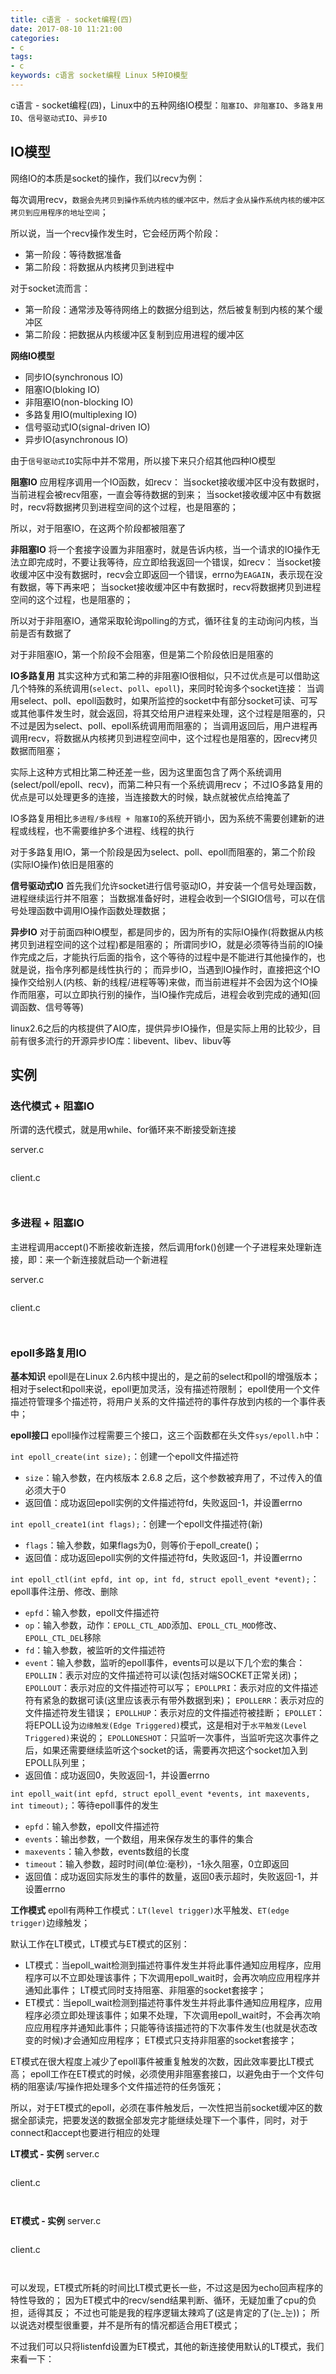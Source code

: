 ```yaml
---
title: c语言 - socket编程(四)
date: 2017-08-10 11:21:00
categories:
- c
tags:
- c
keywords: c语言 socket编程 Linux 5种IO模型
---
```


> 
c语言 - socket编程(四)，Linux中的五种网络IO模型：`阻塞IO`、`非阻塞IO`、`多路复用IO`、`信号驱动式IO`、`异步IO`

<!-- more -->

## IO模型
网络IO的本质是socket的操作，我们以recv为例：

每次调用recv，`数据会先拷贝到操作系统内核的缓冲区中，然后才会从操作系统内核的缓冲区拷贝到应用程序的地址空间`；

所以说，当一个recv操作发生时，它会经历两个阶段：
- 第一阶段：等待数据准备
- 第二阶段：将数据从内核拷贝到进程中

对于socket流而言：
- 第一阶段：通常涉及等待网络上的数据分组到达，然后被复制到内核的某个缓冲区
- 第二阶段：把数据从内核缓冲区复制到应用进程的缓冲区

**网络IO模型**
- 同步IO(synchronous IO)
 - 阻塞IO(bloking IO)
 - 非阻塞IO(non-blocking IO)
 - 多路复用IO(multiplexing IO)
 - 信号驱动式IO(signal-driven IO)
- 异步IO(asynchronous IO)

> 
由于`信号驱动式IO`实际中并不常用，所以接下来只介绍其他四种IO模型

**阻塞IO**
应用程序调用一个IO函数，如recv：
当socket接收缓冲区中没有数据时，当前进程会被recv阻塞，一直会等待数据的到来；
当socket接收缓冲区中有数据时，recv将数据拷贝到进程空间的这个过程，也是阻塞的；

> 
所以，对于阻塞IO，在这两个阶段都被阻塞了

**非阻塞IO**
将一个套接字设置为非阻塞时，就是告诉内核，当一个请求的IO操作无法立即完成时，不要让我等待，应立即给我返回一个错误，如recv：
当socket接收缓冲区中没有数据时，recv会立即返回一个错误，errno为`EAGAIN`，表示现在没有数据，等下再来吧；
当socket接收缓冲区中有数据时，recv将数据拷贝到进程空间的这个过程，也是阻塞的；

所以对于非阻塞IO，通常采取轮询polling的方式，循环往复的主动询问内核，当前是否有数据了

> 
对于非阻塞IO，第一个阶段不会阻塞，但是第二个阶段依旧是阻塞的

**IO多路复用**
其实这种方式和第二种的非阻塞IO很相似，只不过优点是可以借助这几个特殊的系统调用(`select`、`poll`、`epoll`)，来同时轮询多个socket连接：
当调用select、poll、epoll函数时，如果所监控的socket中有部分socket可读、可写或其他事件发生时，就会返回，将其交给用户进程来处理，这个过程是阻塞的，只不过是因为select、poll、epoll系统调用而阻塞的；
当调用返回后，用户进程再调用recv，将数据从内核拷贝到进程空间中，这个过程也是阻塞的，因recv拷贝数据而阻塞；

实际上这种方式相比第二种还差一些，因为这里面包含了两个系统调用(select/poll/epoll、recv)，而第二种只有一个系统调用recv；
不过IO多路复用的优点是可以处理更多的连接，当连接数大的时候，缺点就被优点给掩盖了

IO多路复用相比`多进程/多线程 + 阻塞IO`的系统开销小，因为系统不需要创建新的进程或线程，也不需要维护多个进程、线程的执行

> 
对于多路复用IO，第一个阶段是因为select、poll、epoll而阻塞的，第二个阶段(实际IO操作)依旧是阻塞的

**信号驱动式IO**
首先我们允许socket进行信号驱动IO，并安装一个信号处理函数，进程继续运行并不阻塞；
当数据准备好时，进程会收到一个SIGIO信号，可以在信号处理函数中调用IO操作函数处理数据；

**异步IO**
对于前面四种IO模型，都是同步的，因为所有的实际IO操作(将数据从内核拷贝到进程空间的这个过程)都是阻塞的；
所谓同步IO，就是必须等待当前的IO操作完成之后，才能执行后面的指令，这个等待的过程中是不能进行其他操作的，也就是说，指令序列都是线性执行的；
而异步IO，当遇到IO操作时，直接把这个IO操作交给别人(内核、新的线程/进程等等)来做，而当前进程并不会因为这个IO操作而阻塞，可以立即执行别的操作，当IO操作完成后，进程会收到完成的通知(回调函数、信号等等)

linux2.6之后的内核提供了AIO库，提供异步IO操作，但是实际上用的比较少，目前有很多流行的开源异步IO库：libevent、libev、libuv等

## 实例
### 迭代模式 + 阻塞IO
所谓的迭代模式，就是用while、for循环来不断接受新连接

server.c
<pre><code class="language-c line-numbers"><script type="text/plain">#include <stdio.h>
#include <stdlib.h>
#include <stdbool.h>
#include <stdarg.h>
#include <string.h>
#include <unistd.h>
#include <ctype.h>
#include <errno.h>
#include <signal.h>
#include <sys/types.h>
#include <sys/socket.h>
#include <sys/epoll.h>
#include <sys/ioctl.h>
#include <netinet/in.h>
#include <netinet/tcp.h>
#include <arpa/inet.h>
#include <netdb.h>
#include <fcntl.h>

#define LISTEN_PORT 8080
#define MAX_CONN 1024
#define BUF_SIZE 512

static int listenfd;

void handle_signal(int sig);
void do_service(int connfd);

int main(void){
    signal(SIGHUP, handle_signal);
    signal(SIGINT, handle_signal);
    signal(SIGTERM, handle_signal);

    if((listenfd = socket(AF_INET, SOCK_STREAM, 0)) < 0){
        perror("create_listenfd error");
        exit(EXIT_FAILURE);
    }

    int reuseaddr = 1;
    if(setsockopt(listenfd, SOL_SOCKET, SO_REUSEADDR, &reuseaddr, sizeof(reuseaddr)) < 0){
        perror("setsockopt_listenfd error");
        exit(EXIT_FAILURE);
    }

    struct sockaddr_in servaddr;
    memset(&servaddr, 0, sizeof(servaddr));
    servaddr.sin_family = AF_INET;
    servaddr.sin_addr.s_addr = htonl(INADDR_ANY);
    servaddr.sin_port = htons(LISTEN_PORT);

    if(bind(listenfd, (struct sockaddr *)&servaddr, sizeof(servaddr)) < 0){
        perror("bind_listenfd error");
        exit(EXIT_FAILURE);
    }

    if(listen(listenfd, MAX_CONN) < 0){
        perror("listen_listenfd error");
        exit(EXIT_FAILURE);
    }

    struct sockaddr_in peeraddr;
    socklen_t peerlen = sizeof(peeraddr);
    int connfd;

    for(;;){
        if((connfd = accept(listenfd, (struct sockaddr *)&peeraddr, &peerlen)) < 0){
            perror("accept_listenfd error");
            continue;
        }

        printf("new conn(%s:%d)\n", inet_ntoa(peeraddr.sin_addr), ntohs(peeraddr.sin_port));

        do_service(connfd);
    }

    return 0;
}

void handle_signal(int sig){
    if(sig == SIGHUP){
        fprintf(stderr, "signal: SIGHUP(%d)", sig);
    }else if(sig == SIGINT){
        fprintf(stderr, "signal: SIGINT(%d)", sig);
    }else if(sig == SIGTERM){
        fprintf(stderr, "signal: SIGTERM(%d)", sig);
    }

    fprintf(stderr, "   close server ... ");
    close(listenfd);
    fprintf(stderr, "done\n");

    exit(EXIT_SUCCESS);
}

void do_service(int connfd){
    char buf[BUF_SIZE];
    int nbuf;

    nbuf = recv(connfd, buf, BUF_SIZE, 0);
    buf[nbuf] = 0;

    printf("recv_msg: %s\n", buf);

    send(connfd, buf, nbuf, 0);

    shutdown(connfd, SHUT_WR);
    close(connfd);
}
</script></code></pre>

client.c
<pre><code class="language-c line-numbers"><script type="text/plain">#include <stdio.h>
#include <stdlib.h>
#include <stdbool.h>
#include <stdarg.h>
#include <string.h>
#include <unistd.h>
#include <ctype.h>
#include <errno.h>
#include <signal.h>
#include <sys/types.h>
#include <sys/socket.h>
#include <sys/epoll.h>
#include <sys/ioctl.h>
#include <netinet/in.h>
#include <netinet/tcp.h>
#include <arpa/inet.h>
#include <netdb.h>
#include <fcntl.h>

#define BUF_SIZE 512
#define SERV_ADDR "127.0.0.1"
#define SERV_PORT 8080

int main(int argc, char *argv[]){
    if(argc < 2){
        fprintf(stderr, "usage: %s <MSG>\n", argv[0]);
        exit(EXIT_FAILURE);
    }

    int sockfd;
    if((sockfd = socket(AF_INET, SOCK_STREAM, 0)) < 0){
        perror("create_sockfd error");
        exit(EXIT_FAILURE);
    }

    struct sockaddr_in servaddr;
    memset(&servaddr, 0, sizeof(servaddr));
    servaddr.sin_family = AF_INET;
    int ret = inet_pton(AF_INET, SERV_ADDR, &servaddr.sin_addr);
    if(ret < 0){
        perror("inet_pton_servaddr error");
        exit(EXIT_FAILURE);
    }else if(ret == 0){
        fprintf(stderr, "inet_pton_servaddr error: The address format is wrong\n");
        exit(EXIT_FAILURE);
    }
    servaddr.sin_port = htons(SERV_PORT);

    if(connect(sockfd, (struct sockaddr *)&servaddr, sizeof(servaddr)) < 0){
        perror("connect_sockfd error");
        exit(EXIT_FAILURE);
    }

    char buf[BUF_SIZE];
    int nbuf = strlen(argv[1]);

    send(sockfd, argv[1], nbuf, 0);

    nbuf = recv(sockfd, buf, BUF_SIZE, 0);
    buf[nbuf] = 0;

    printf("echo_msg: %s\n", buf);

    close(sockfd);
    return 0;
}
</script></code></pre>

<pre><code class="language-c line-numbers"><script type="text/plain"># root @ localhost in ~/tmp [14:24:56]
$ gcc -o server server.c

# root @ localhost in ~/tmp [14:25:00]
$ gcc -o client client.c

# root @ localhost in ~/tmp [14:25:01]
$ ./server

# root @ localhost in ~/tmp [14:22:58]
$ for ((i=0; i<10; i++)); do ./client 'www.zfl9.com'; done
echo_msg: www.zfl9.com
echo_msg: www.zfl9.com
echo_msg: www.zfl9.com
echo_msg: www.zfl9.com
echo_msg: www.zfl9.com
echo_msg: www.zfl9.com
echo_msg: www.zfl9.com
echo_msg: www.zfl9.com
echo_msg: www.zfl9.com
echo_msg: www.zfl9.com

# root @ localhost in ~/tmp [14:25:01]
$ ./server
new conn(127.0.0.1:58278)
recv_msg: www.zfl9.com
new conn(127.0.0.1:58280)
recv_msg: www.zfl9.com
new conn(127.0.0.1:58282)
recv_msg: www.zfl9.com
new conn(127.0.0.1:58284)
recv_msg: www.zfl9.com
new conn(127.0.0.1:58286)
recv_msg: www.zfl9.com
new conn(127.0.0.1:58288)
recv_msg: www.zfl9.com
new conn(127.0.0.1:58290)
recv_msg: www.zfl9.com
new conn(127.0.0.1:58292)
recv_msg: www.zfl9.com
new conn(127.0.0.1:58294)
recv_msg: www.zfl9.com
new conn(127.0.0.1:58296)
recv_msg: www.zfl9.com
^Csignal: SIGINT(2)   close server ... done
</script></code></pre>

### 多进程 + 阻塞IO
主进程调用accept()不断接收新连接，然后调用fork()创建一个子进程来处理新连接，即：来一个新连接就启动一个新进程

server.c
<pre><code class="language-c line-numbers"><script type="text/plain">#include <stdio.h>
#include <stdlib.h>
#include <stdbool.h>
#include <stdarg.h>
#include <string.h>
#include <unistd.h>
#include <ctype.h>
#include <errno.h>
#include <signal.h>
#include <sys/types.h>
#include <sys/socket.h>
#include <sys/epoll.h>
#include <sys/ioctl.h>
#include <netinet/in.h>
#include <netinet/tcp.h>
#include <arpa/inet.h>
#include <netdb.h>
#include <fcntl.h>

#define LISTEN_PORT 8080
#define MAX_CONN 1024
#define BUF_SIZE 512

static int listenfd;

void handle_signal(int sig);
void do_service(int connfd);

int main(void){
    signal(SIGHUP, handle_signal);
    signal(SIGINT, handle_signal);
    signal(SIGTERM, handle_signal);
    signal(SIGCHLD, SIG_IGN);

    if((listenfd = socket(AF_INET, SOCK_STREAM, 0)) < 0){
        perror("create_listenfd error");
        exit(EXIT_FAILURE);
    }

    int reuseaddr = 1;
    if(setsockopt(listenfd, SOL_SOCKET, SO_REUSEADDR, &reuseaddr, sizeof(reuseaddr)) < 0){
        perror("setsockopt_listenfd error");
        exit(EXIT_FAILURE);
    }

    struct sockaddr_in servaddr;
    memset(&servaddr, 0, sizeof(servaddr));
    servaddr.sin_family = AF_INET;
    servaddr.sin_addr.s_addr = htonl(INADDR_ANY);
    servaddr.sin_port = htons(LISTEN_PORT);

    if(bind(listenfd, (struct sockaddr *)&servaddr, sizeof(servaddr)) < 0){
        perror("bind_listenfd error");
        exit(EXIT_FAILURE);
    }

    if(listen(listenfd, MAX_CONN) < 0){
        perror("listen_listenfd error");
        exit(EXIT_FAILURE);
    }

    struct sockaddr_in peeraddr;
    socklen_t peerlen = sizeof(peeraddr);
    int connfd;
    pid_t pid;

    for(;;){
        if((connfd = accept(listenfd, (struct sockaddr *)&peeraddr, &peerlen)) < 0){
            perror("accept_listenfd error");
            continue;
        }

        printf("new conn(%s:%d)\n", inet_ntoa(peeraddr.sin_addr), ntohs(peeraddr.sin_port));

        pid = fork();
        if(pid < 0){
            perror("fork error");
            close(connfd);
            continue;
        }else if(pid == 0){
            close(listenfd);
            do_service(connfd);
            exit(EXIT_SUCCESS);
        }else{
            close(connfd);
        }
    }

    return 0;
}

void handle_signal(int sig){
    if(sig == SIGHUP){
        fprintf(stderr, "signal: SIGHUP(%d)", sig);
    }else if(sig == SIGINT){
        fprintf(stderr, "signal: SIGINT(%d)", sig);
    }else if(sig == SIGTERM){
        fprintf(stderr, "signal: SIGTERM(%d)", sig);
    }

    fprintf(stderr, "   close server ... ");
    close(listenfd);
    fprintf(stderr, "done\n");

    exit(EXIT_SUCCESS);
}

void do_service(int connfd){
    char buf[BUF_SIZE];
    int nbuf;

    nbuf = recv(connfd, buf, BUF_SIZE, 0);
    buf[nbuf] = 0;

    printf("recv_msg: %s\n", buf);

    send(connfd, buf, nbuf, 0);

    shutdown(connfd, SHUT_WR);
    close(connfd);
}
</script></code></pre>

client.c
<pre><code class="language-c line-numbers"><script type="text/plain">#include <stdio.h>
#include <stdlib.h>
#include <stdbool.h>
#include <stdarg.h>
#include <string.h>
#include <unistd.h>
#include <ctype.h>
#include <errno.h>
#include <signal.h>
#include <sys/types.h>
#include <sys/socket.h>
#include <sys/epoll.h>
#include <sys/ioctl.h>
#include <netinet/in.h>
#include <netinet/tcp.h>
#include <arpa/inet.h>
#include <netdb.h>
#include <fcntl.h>

#define BUF_SIZE 512
#define SERV_ADDR "127.0.0.1"
#define SERV_PORT 8080

int main(int argc, char *argv[]){
    if(argc < 2){
        fprintf(stderr, "usage: %s <MSG>\n", argv[0]);
        exit(EXIT_FAILURE);
    }

    int sockfd;
    if((sockfd = socket(AF_INET, SOCK_STREAM, 0)) < 0){
        perror("create_sockfd error");
        exit(EXIT_FAILURE);
    }

    struct sockaddr_in servaddr;
    memset(&servaddr, 0, sizeof(servaddr));
    servaddr.sin_family = AF_INET;
    int ret = inet_pton(AF_INET, SERV_ADDR, &servaddr.sin_addr);
    if(ret < 0){
        perror("inet_pton_servaddr error");
        exit(EXIT_FAILURE);
    }else if(ret == 0){
        fprintf(stderr, "inet_pton_servaddr error: The address format is wrong\n");
        exit(EXIT_FAILURE);
    }
    servaddr.sin_port = htons(SERV_PORT);

    if(connect(sockfd, (struct sockaddr *)&servaddr, sizeof(servaddr)) < 0){
        perror("connect_sockfd error");
        exit(EXIT_FAILURE);
    }

    char buf[BUF_SIZE];
    int nbuf = strlen(argv[1]);

    send(sockfd, argv[1], nbuf, 0);

    nbuf = recv(sockfd, buf, BUF_SIZE, 0);
    buf[nbuf] = 0;

    printf("echo_msg: %s\n", buf);

    close(sockfd);
    return 0;
}
</script></code></pre>

<pre><code class="language-c line-numbers"><script type="text/plain"># root @ localhost in ~/tmp [14:46:20]
$ gcc -o server server.c

# root @ localhost in ~/tmp [14:46:41]
$ gcc -o client client.c

# root @ localhost in ~/tmp [14:46:45]
$ ./server

# root @ localhost in ~/tmp [14:44:22]
$ for ((i=0; i<10; i++)); do ./client 'www.zfl9.com'; done
echo_msg: www.zfl9.com
echo_msg: www.zfl9.com
echo_msg: www.zfl9.com
echo_msg: www.zfl9.com
echo_msg: www.zfl9.com
echo_msg: www.zfl9.com
echo_msg: www.zfl9.com
echo_msg: www.zfl9.com
echo_msg: www.zfl9.com
echo_msg: www.zfl9.com

# root @ localhost in ~/tmp [14:46:45]
$ ./server
new conn(127.0.0.1:50474)
recv_msg: www.zfl9.com
new conn(127.0.0.1:50476)
recv_msg: www.zfl9.com
new conn(127.0.0.1:50478)
recv_msg: www.zfl9.com
new conn(127.0.0.1:50480)
recv_msg: www.zfl9.com
new conn(127.0.0.1:50482)
recv_msg: www.zfl9.com
new conn(127.0.0.1:50484)
recv_msg: www.zfl9.com
new conn(127.0.0.1:50486)
recv_msg: www.zfl9.com
new conn(127.0.0.1:50488)
recv_msg: www.zfl9.com
new conn(127.0.0.1:50490)
recv_msg: www.zfl9.com
new conn(127.0.0.1:50492)
recv_msg: www.zfl9.com
^Csignal: SIGINT(2)   close server ... done
</script></code></pre>

### epoll多路复用IO
**基本知识**
epoll是在Linux 2.6内核中提出的，是之前的select和poll的增强版本；
相对于select和poll来说，epoll更加灵活，没有描述符限制；
epoll使用一个文件描述符管理多个描述符，将用户关系的文件描述符的事件存放到内核的一个事件表中；

**epoll接口**
epoll操作过程需要三个接口，这三个函数都在头文件`sys/epoll.h`中：

`int epoll_create(int size);`：创建一个epoll文件描述符
- `size`：输入参数，在内核版本 2.6.8 之后，这个参数被弃用了，不过传入的值必须大于0
- 返回值：成功返回epoll实例的文件描述符fd，失败返回-1，并设置errno

`int epoll_create1(int flags);`：创建一个epoll文件描述符(新)
- `flags`：输入参数，如果flags为0，则等价于epoll_create()；
- 返回值：成功返回epoll实例的文件描述符fd，失败返回-1，并设置errno

`int epoll_ctl(int epfd, int op, int fd, struct epoll_event *event);`：epoll事件注册、修改、删除
- `epfd`：输入参数，epoll文件描述符
- `op`：输入参数，动作：`EPOLL_CTL_ADD`添加、`EPOLL_CTL_MOD`修改、`EPOLL_CTL_DEL`移除
- `fd`：输入参数，被监听的文件描述符
- `event`：输入参数，监听的epoll事件，events可以是以下几个宏的集合：
`EPOLLIN`：表示对应的文件描述符可以读(包括对端SOCKET正常关闭)；
`EPOLLOUT`：表示对应的文件描述符可以写；
`EPOLLPRI`：表示对应的文件描述符有紧急的数据可读(这里应该表示有带外数据到来)；
`EPOLLERR`：表示对应的文件描述符发生错误；
`EPOLLHUP`：表示对应的文件描述符被挂断；
`EPOLLET`：将EPOLL设为`边缘触发(Edge Triggered)`模式，这是相对于`水平触发(Level Triggered)`来说的；
`EPOLLONESHOT`：只监听一次事件，当监听完这次事件之后，如果还需要继续监听这个socket的话，需要再次把这个socket加入到EPOLL队列里；
- 返回值：成功返回0，失败返回-1，并设置errno

`int epoll_wait(int epfd, struct epoll_event *events, int maxevents, int timeout);`：等待epoll事件的发生
- `epfd`：输入参数，epoll文件描述符
- `events`：输出参数，一个数组，用来保存发生的事件的集合
- `maxevents`：输入参数，events数组的长度
- `timeout`：输入参数，超时时间(单位:毫秒)，-1永久阻塞，0立即返回
- 返回值：成功返回实际发生的事件的数量，返回0表示超时，失败返回-1，并设置errno

**工作模式**
epoll有两种工作模式：`LT(level trigger)`水平触发、`ET(edge trigger)`边缘触发；

默认工作在LT模式，LT模式与ET模式的区别：
- LT模式：当epoll_wait检测到描述符事件发生并将此事件通知应用程序，应用程序可以不立即处理该事件；下次调用epoll_wait时，会再次响应应用程序并通知此事件；
LT模式同时支持阻塞、非阻塞的socket套接字；
- ET模式：当epoll_wait检测到描述符事件发生并将此事件通知应用程序，应用程序必须立即处理该事件；如果不处理，下次调用epoll_wait时，不会再次响应应用程序并通知此事件；只能等待该描述符的下次事件发生(也就是状态改变的时候)才会通知应用程序；
ET模式只支持非阻塞的socket套接字；

ET模式在很大程度上减少了epoll事件被重复触发的次数，因此效率要比LT模式高；
epoll工作在ET模式的时候，必须使用非阻塞套接口，以避免由于一个文件句柄的阻塞读/写操作把处理多个文件描述符的任务饿死；

所以，对于ET模式的epoll，必须在事件触发后，一次性把当前socket缓冲区的数据全部读完，把要发送的数据全部发完才能继续处理下一个事件，同时，对于connect和accept也要进行相应的处理

**LT模式 - 实例**
server.c
<pre><code class="language-c line-numbers"><script type="text/plain">#include <stdio.h>
#include <stdlib.h>
#include <stdbool.h>
#include <stdarg.h>
#include <string.h>
#include <unistd.h>
#include <ctype.h>
#include <errno.h>
#include <signal.h>
#include <sys/types.h>
#include <sys/socket.h>
#include <sys/epoll.h>
#include <sys/ioctl.h>
#include <netinet/in.h>
#include <netinet/tcp.h>
#include <arpa/inet.h>
#include <netdb.h>
#include <fcntl.h>

#define LISTEN_PORT 8080
#define MAX_CONN 1024
#define MAX_EVENT 1024
#define BUF_SIZE 512

static int listenfd;
static int epollfd;

void handle_signal(int sig);

int main(void){
    signal(SIGHUP, handle_signal);
    signal(SIGINT, handle_signal);
    signal(SIGTERM, handle_signal);

    if((listenfd = socket(AF_INET, SOCK_STREAM, 0)) < 0){
        perror("create_listenfd error");
        exit(EXIT_FAILURE);
    }

    int reuseaddr = 1;
    if(setsockopt(listenfd, SOL_SOCKET, SO_REUSEADDR, &reuseaddr, sizeof(reuseaddr)) < 0){
        perror("setsockopt_listenfd error");
        exit(EXIT_FAILURE);
    }

    struct sockaddr_in servaddr;
    memset(&servaddr, 0, sizeof(servaddr));
    servaddr.sin_family = AF_INET;
    servaddr.sin_addr.s_addr = htonl(INADDR_ANY);
    servaddr.sin_port = htons(LISTEN_PORT);

    if(bind(listenfd, (struct sockaddr *)&servaddr, sizeof(servaddr)) < 0){
        perror("bind_listenfd error");
        exit(EXIT_FAILURE);
    }

    if((epollfd = epoll_create1(0)) < 0){
        perror("create_epollfd error");
        exit(EXIT_FAILURE);
    }

    struct epoll_event event, events[MAX_EVENT];
    event.data.fd = listenfd;
    event.events = EPOLLIN;
    if(epoll_ctl(epollfd, EPOLL_CTL_ADD, listenfd, &event) < 0){
        perror("addevent_epollfd error");
        exit(EXIT_FAILURE);
    }

    if(listen(listenfd, MAX_CONN) < 0){
        perror("listen_listenfd error");
        exit(EXIT_FAILURE);
    }

    struct sockaddr_in peeraddr;
    socklen_t peerlen = sizeof(peeraddr);
    char buf[BUF_SIZE];
    int nfds, fd, connfd, nbuf;
    uint32_t ev;

    for(;;){
        nfds = epoll_wait(epollfd, events, MAX_EVENT, -1);
        if(nfds < 0){
            perror("wait_epollfd error");
            continue;
        }

        for(int i=0; i<nfds; i++){
            fd = events[i].data.fd;
            ev = events[i].events;

            if(ev & EPOLLERR || ev & EPOLLHUP || !(ev & EPOLLIN)){
                continue;
            }else if(fd == listenfd && (ev & EPOLLIN)){
                connfd = accept(fd, (struct sockaddr *)&peeraddr, &peerlen);
                if(connfd < 0){
                    perror("accept_listenfd error");
                    continue;
                }

                printf("new conn %s:%d\n", inet_ntoa(peeraddr.sin_addr), ntohs(peeraddr.sin_port));

                struct epoll_event ev;
                ev.data.fd = connfd;
                ev.events = EPOLLIN;
                if(epoll_ctl(epollfd, EPOLL_CTL_ADD, connfd, &ev) < 0){
                    perror("addevent_epollfd error");
                    close(connfd);
                    continue;
                }
            }else if(ev & EPOLLIN){
                nbuf = recv(fd, buf, BUF_SIZE, 0);
                buf[nbuf] = 0;
                printf("recv_msg: %s\n", buf);
                send(fd, buf, nbuf, 0);
                shutdown(fd, SHUT_WR);
                close(fd);
            }
        }
    }

    return 0;
}

void handle_signal(int sig){
    if(sig == SIGHUP){
        fprintf(stderr, "signal: SIGHUP(%d)", sig);
    }else if(sig == SIGINT){
        fprintf(stderr, "signal: SIGINT(%d)", sig);
    }else if(sig == SIGTERM){
        fprintf(stderr, "signal: SIGTERM(%d)", sig);
    }

    fprintf(stderr, "   close server ... ");
    close(listenfd);
    close(epollfd);
    fprintf(stderr, "done\n");

    exit(EXIT_SUCCESS);
}
</script></code></pre>

client.c
<pre><code class="language-c line-numbers"><script type="text/plain">#include <stdio.h>
#include <stdlib.h>
#include <stdbool.h>
#include <stdarg.h>
#include <string.h>
#include <unistd.h>
#include <ctype.h>
#include <errno.h>
#include <signal.h>
#include <sys/types.h>
#include <sys/socket.h>
#include <sys/epoll.h>
#include <sys/ioctl.h>
#include <netinet/in.h>
#include <netinet/tcp.h>
#include <arpa/inet.h>
#include <netdb.h>
#include <fcntl.h>

#define BUF_SIZE 512
#define SERV_ADDR "127.0.0.1"
#define SERV_PORT 8080

int main(int argc, char *argv[]){
    if(argc < 2){
        fprintf(stderr, "usage: %s <MSG>\n", argv[0]);
        exit(EXIT_FAILURE);
    }

    int sockfd;
    if((sockfd = socket(AF_INET, SOCK_STREAM, 0)) < 0){
        perror("create_sockfd error");
        exit(EXIT_FAILURE);
    }

    struct sockaddr_in servaddr;
    memset(&servaddr, 0, sizeof(servaddr));
    servaddr.sin_family = AF_INET;
    int ret = inet_pton(AF_INET, SERV_ADDR, &servaddr.sin_addr);
    if(ret < 0){
        perror("inet_pton_servaddr error");
        exit(EXIT_FAILURE);
    }else if(ret == 0){
        fprintf(stderr, "inet_pton_servaddr error: The address format is wrong\n");
        exit(EXIT_FAILURE);
    }
    servaddr.sin_port = htons(SERV_PORT);

    if(connect(sockfd, (struct sockaddr *)&servaddr, sizeof(servaddr)) < 0){
        perror("connect_sockfd error");
        exit(EXIT_FAILURE);
    }

    char buf[BUF_SIZE];
    int nbuf = strlen(argv[1]);

    send(sockfd, argv[1], nbuf, 0);

    nbuf = recv(sockfd, buf, BUF_SIZE, 0);
    buf[nbuf] = 0;

    printf("echo_msg: %s\n", buf);

    close(sockfd);
    return 0;
}
</script></code></pre>

<pre><code class="language-c line-numbers"><script type="text/plain"># root @ localhost in ~/tmp [17:29:39]
$ gcc -o server server.c

# root @ localhost in ~/tmp [17:29:59]
$ gcc -o client client.c

# root @ localhost in ~/tmp [17:30:02]
$ ./server

# root @ localhost in ~/tmp [17:28:26]
$ time bash -c 'for((i=0; i<1000; i++)); do ./client 'www.zfl9.com' > /dev/null ; done'
bash -c   0.05s user 1.10s system 103% cpu 1.105 total

# root @ localhost in ~/tmp [17:30:32]
$ time bash -c 'for((i=0; i<1000; i++)); do ./client 'www.zfl9.com' > /dev/null ; done'
bash -c   0.07s user 1.08s system 103% cpu 1.107 total

# root @ localhost in ~/tmp [17:30:34]
$ time bash -c 'for((i=0; i<1000; i++)); do ./client 'www.zfl9.com' > /dev/null ; done'
bash -c   0.05s user 1.10s system 104% cpu 1.105 total

# root @ localhost in ~/tmp [17:30:36]
$ time bash -c 'for((i=0; i<5000; i++)); do ./client 'www.zfl9.com' > /dev/null ; done'
bash -c   0.31s user 5.67s system 105% cpu 5.640 total

# root @ localhost in ~/tmp [17:30:47]
$ time bash -c 'for((i=0; i<5000; i++)); do ./client 'www.zfl9.com' > /dev/null ; done'
bash -c   0.28s user 5.73s system 104% cpu 5.756 total

# root @ localhost in ~/tmp [17:30:54]
$ time bash -c 'for((i=0; i<5000; i++)); do ./client 'www.zfl9.com' > /dev/null ; done'
bash -c   0.31s user 5.80s system 105% cpu 5.783 total

# root @ localhost in ~/tmp [17:30:02]
$ ./server
new conn 127.0.0.1:49288
recv_msg: www.zfl9.com
new conn 127.0.0.1:49290
recv_msg: www.zfl9.com
new conn 127.0.0.1:49292
recv_msg: www.zfl9.com
new conn 127.0.0.1:49294
recv_msg: www.zfl9.com
new conn 127.0.0.1:49296
recv_msg: www.zfl9.com
new conn 127.0.0.1:49298
recv_msg: www.zfl9.com
new conn 127.0.0.1:49300
recv_msg: www.zfl9.com
......
</script></code></pre>

**ET模式 - 实例**
server.c
<pre><code class="language-c line-numbers"><script type="text/plain">#include <stdio.h>
#include <stdlib.h>
#include <stdbool.h>
#include <stdarg.h>
#include <string.h>
#include <unistd.h>
#include <ctype.h>
#include <errno.h>
#include <signal.h>
#include <sys/types.h>
#include <sys/socket.h>
#include <sys/epoll.h>
#include <sys/ioctl.h>
#include <netinet/in.h>
#include <netinet/tcp.h>
#include <arpa/inet.h>
#include <netdb.h>
#include <fcntl.h>

#define LISTEN_PORT 8080
#define MAX_CONN 1024
#define MAX_EVENT 1024

static int listenfd;
static int epollfd;

void handle_signal(int sig);

int main(void){
    signal(SIGHUP, handle_signal);
    signal(SIGINT, handle_signal);
    signal(SIGTERM, handle_signal);

    if((listenfd = socket(AF_INET, SOCK_STREAM, 0)) < 0){
        perror("create_listenfd error");
        exit(EXIT_FAILURE);
    }

    int reuseaddr = 1;
    if(setsockopt(listenfd, SOL_SOCKET, SO_REUSEADDR, &reuseaddr, sizeof(reuseaddr)) < 0){
        perror("setsockopt_listenfd error");
        exit(EXIT_FAILURE);
    }

    int flgs = fcntl(listenfd, F_GETFL, 0);
    if(fcntl(listenfd, F_SETFL, flgs|O_NONBLOCK) < 0){
        perror("setnonblock_listenfd error");
        exit(EXIT_FAILURE);
    }

    int buf_size;
    socklen_t optlen = sizeof(buf_size);
    if(getsockopt(listenfd, SOL_SOCKET, SO_RCVBUF, &buf_size, &optlen) < 0){
        perror("getsockopt_listenfd error");
        exit(EXIT_FAILURE);
    }
    const int BUF_SIZE = buf_size;

    struct sockaddr_in servaddr;
    memset(&servaddr, 0, sizeof(servaddr));
    servaddr.sin_family = AF_INET;
    servaddr.sin_addr.s_addr = htonl(INADDR_ANY);
    servaddr.sin_port = htons(LISTEN_PORT);

    if(bind(listenfd, (struct sockaddr *)&servaddr, sizeof(servaddr)) < 0){
        perror("bind_listenfd error");
        exit(EXIT_FAILURE);
    }

    if((epollfd = epoll_create1(0)) < 0){
        perror("create_epollfd error");
        exit(EXIT_FAILURE);
    }

    struct epoll_event event, events[MAX_EVENT];
    event.data.fd = listenfd;
    event.events = EPOLLIN | EPOLLET;
    if(epoll_ctl(epollfd, EPOLL_CTL_ADD, listenfd, &event) < 0){
        perror("addevent_epollfd error");
        exit(EXIT_FAILURE);
    }

    if(listen(listenfd, MAX_CONN) < 0){
        perror("listen_listenfd error");
        exit(EXIT_FAILURE);
    }

    struct sockaddr_in peeraddr;
    socklen_t peerlen = sizeof(peeraddr);
    char buf[BUF_SIZE];
    int nfds, fd, connfd, nbuf, nbytes;
    uint32_t ev;

    for(;;){
        nfds = epoll_wait(epollfd, events, MAX_EVENT, -1);
        if(nfds < 0){
            perror("wait_epollfd error");
            continue;
        }

        for(int i=0; i<nfds; i++){
            fd = events[i].data.fd;
            ev = events[i].events;

            if(ev & EPOLLERR || ev & EPOLLHUP || !(ev & EPOLLIN)){
                continue;
            }else if(fd == listenfd && (ev & EPOLLIN)){
                for(;;){
                    connfd = accept(fd, (struct sockaddr *)&peeraddr, &peerlen);
                    if(connfd < 0 && errno == EAGAIN){
                        break;
                    }else if(connfd < 0 && (errno == EINTR || errno == ECONNABORTED || errno == EPROTO)){
                        continue;
                    }else if(connfd < 0){
                        perror("accept_listenfd error");
                        continue;
                    }

                    printf("new conn %s:%d\n", inet_ntoa(peeraddr.sin_addr), ntohs(peeraddr.sin_port));

                    flgs = fcntl(connfd, F_GETFL, 0);
                    if(fcntl(connfd, F_SETFL, flgs|O_NONBLOCK) < 0){
                        perror("setnonblock_connfd error");
                        close(connfd);
                        continue;
                    }

                    struct epoll_event ev;
                    ev.data.fd = connfd;
                    ev.events = EPOLLIN | EPOLLET;
                    if(epoll_ctl(epollfd, EPOLL_CTL_ADD, connfd, &ev) < 0){
                        perror("addevent_epollfd error");
                        close(connfd);
                        continue;
                    }
                }
                continue;
            }else if(ev & EPOLLIN){
                nbuf = 0;
                bool can_send = true;

                for(; nbuf < BUF_SIZE;){
                    nbytes = recv(fd, buf+nbuf, BUF_SIZE-nbuf, MSG_DONTWAIT);
                    if(nbytes < 0 && errno == EAGAIN){
                        break;
                    }else if(nbytes < 0 && errno == EINTR){
                        continue;
                    }else if(nbytes < 0){
                        perror("recv_connfd error");
                        shutdown(fd, SHUT_WR);
                        close(fd);
                        can_send = false;
                        break;
                    }else if(nbytes == 0){
                        fprintf(stderr, "peer close conn...\n");
                        shutdown(fd, SHUT_WR);
                        close(fd);
                        can_send = false;
                        break;
                    }else{
                        nbuf += nbytes;
                    }
                }

                if(can_send){
                    int nsent = 0;
                    for(; nsent < nbuf;){
                        nbytes = send(fd, buf+nsent, nbuf-nsent, MSG_DONTWAIT);
                        if(nbytes < 0 && (errno == EAGAIN || errno == EINTR)){
                            continue;
                        }else if(nbytes < 0){
                            perror("send_connfd error");
                            close(fd);
                            break;
                        }else{
                            nsent += nbytes;
                        }
                    }
                }
            }
        }
    }

    return 0;
}

void handle_signal(int sig){
    if(sig == SIGHUP){
        fprintf(stderr, "signal: SIGHUP(%d)", sig);
    }else if(sig == SIGINT){
        fprintf(stderr, "signal: SIGINT(%d)", sig);
    }else if(sig == SIGTERM){
        fprintf(stderr, "signal: SIGTERM(%d)", sig);
    }

    fprintf(stderr, "   close server ... ");
    close(listenfd);
    close(epollfd);
    fprintf(stderr, "done\n");

    exit(EXIT_SUCCESS);
}
</script></code></pre>

client.c
<pre><code class="language-c line-numbers"><script type="text/plain">#include <stdio.h>
#include <stdlib.h>
#include <stdbool.h>
#include <stdarg.h>
#include <string.h>
#include <unistd.h>
#include <ctype.h>
#include <errno.h>
#include <signal.h>
#include <sys/types.h>
#include <sys/socket.h>
#include <sys/epoll.h>
#include <sys/ioctl.h>
#include <netinet/in.h>
#include <netinet/tcp.h>
#include <arpa/inet.h>
#include <netdb.h>
#include <fcntl.h>

#define BUF_SIZE 512
#define SERV_ADDR "127.0.0.1"
#define SERV_PORT 8080

int main(int argc, char *argv[]){
    if(argc < 2){
        fprintf(stderr, "usage: %s <MSG>\n", argv[0]);
        exit(EXIT_FAILURE);
    }

    int sockfd;
    if((sockfd = socket(AF_INET, SOCK_STREAM, 0)) < 0){
        perror("create_sockfd error");
        exit(EXIT_FAILURE);
    }

    struct sockaddr_in servaddr;
    memset(&servaddr, 0, sizeof(servaddr));
    servaddr.sin_family = AF_INET;
    int ret = inet_pton(AF_INET, SERV_ADDR, &servaddr.sin_addr);
    if(ret < 0){
        perror("inet_pton_servaddr error");
        exit(EXIT_FAILURE);
    }else if(ret == 0){
        fprintf(stderr, "inet_pton_servaddr error: The address format is wrong\n");
        exit(EXIT_FAILURE);
    }
    servaddr.sin_port = htons(SERV_PORT);

    if(connect(sockfd, (struct sockaddr *)&servaddr, sizeof(servaddr)) < 0){
        perror("connect_sockfd error");
        exit(EXIT_FAILURE);
    }

    char buf[BUF_SIZE];
    int nbuf = strlen(argv[1]);

    send(sockfd, argv[1], nbuf, 0);

    nbuf = recv(sockfd, buf, BUF_SIZE, 0);
    buf[nbuf] = 0;

    printf("echo_msg: %s\n", buf);

    close(sockfd);
    return 0;
}
</script></code></pre>

<pre><code class="language-c line-numbers"><script type="text/plain"># root @ localhost in ~/tmp [19:50:45]
$ gcc -o server server.c

# root @ localhost in ~/tmp [19:51:06]
$ gcc -o client client.c

# root @ localhost in ~/tmp [19:51:09]
$ ./server

# root @ localhost in ~/tmp [19:50:23]
$ time bash -c 'for((i=0; i<1000; i++)); do ./client 'www.zfl9.com' > /dev/null ; done'
bash -c   0.06s user 1.21s system 101% cpu 1.249 total

# root @ localhost in ~/tmp [19:51:22]
$ time bash -c 'for((i=0; i<1000; i++)); do ./client 'www.zfl9.com' > /dev/null ; done'
bash -c   0.09s user 1.20s system 101% cpu 1.275 total

# root @ localhost in ~/tmp [19:51:24]
$ time bash -c 'for((i=0; i<1000; i++)); do ./client 'www.zfl9.com' > /dev/null ; done'
bash -c   0.09s user 1.19s system 102% cpu 1.248 total

# root @ localhost in ~/tmp [19:51:26]
$ time bash -c 'for((i=0; i<5000; i++)); do ./client 'www.zfl9.com' > /dev/null ; done'
bash -c   0.48s user 6.04s system 102% cpu 6.335 total

# root @ localhost in ~/tmp [19:51:37]
$ time bash -c 'for((i=0; i<5000; i++)); do ./client 'www.zfl9.com' > /dev/null ; done'
bash -c   0.47s user 6.16s system 102% cpu 6.502 total

# root @ localhost in ~/tmp [19:51:44]
$ time bash -c 'for((i=0; i<5000; i++)); do ./client 'www.zfl9.com' > /dev/null ; done'
bash -c   0.47s user 6.39s system 102% cpu 6.727 total

# root @ localhost in ~/tmp [19:51:09]
$ ./server
new conn 127.0.0.1:50354
peer close conn...
new conn 127.0.0.1:50356
peer close conn...
new conn 127.0.0.1:50358
peer close conn...
new conn 127.0.0.1:50360
peer close conn...
new conn 127.0.0.1:50362
peer close conn...
new conn 127.0.0.1:50364
peer close conn...
new conn 127.0.0.1:50366
peer close conn...
</script></code></pre>


> 
可以发现，ET模式所耗的时间比LT模式更长一些，不过这是因为echo回声程序的特性导致的；
因为ET模式中的recv/send结果判断、循环，无疑加重了cpu的负担，适得其反；
不过也可能是我的程序逻辑太辣鸡了(这是肯定的了(눈_눈))；
所以说选对模型很重要，并不是所有的情况都适合用ET模式；

不过我们可以只将listenfd设置为ET模式，其他的新连接使用默认的LT模式，我们来看一下：
<pre><code class="language-c line-numbers"><script type="text/plain">#include <stdio.h>
#include <stdlib.h>
#include <stdbool.h>
#include <stdarg.h>
#include <string.h>
#include <unistd.h>
#include <ctype.h>
#include <errno.h>
#include <signal.h>
#include <sys/types.h>
#include <sys/socket.h>
#include <sys/epoll.h>
#include <sys/ioctl.h>
#include <netinet/in.h>
#include <netinet/tcp.h>
#include <arpa/inet.h>
#include <netdb.h>
#include <fcntl.h>

#define LISTEN_PORT 8080
#define MAX_CONN 1024
#define MAX_EVENT 1024
#define BUF_SIZE 512

static int listenfd;
static int epollfd;

void handle_signal(int sig);

int main(void){
    signal(SIGHUP, handle_signal);
    signal(SIGINT, handle_signal);
    signal(SIGTERM, handle_signal);

    if((listenfd = socket(AF_INET, SOCK_STREAM, 0)) < 0){
        perror("create_listenfd error");
        exit(EXIT_FAILURE);
    }

    int reuseaddr = 1;
    if(setsockopt(listenfd, SOL_SOCKET, SO_REUSEADDR, &reuseaddr, sizeof(reuseaddr)) < 0){
        perror("setsockopt_listenfd error");
        exit(EXIT_FAILURE);
    }

    int flgs = fcntl(listenfd, F_GETFL, 0);
    if(fcntl(listenfd, F_SETFL, flgs|O_NONBLOCK) < 0){
        perror("setnonblock_listenfd error");
        exit(EXIT_FAILURE);
    }

    struct sockaddr_in servaddr;
    memset(&servaddr, 0, sizeof(servaddr));
    servaddr.sin_family = AF_INET;
    servaddr.sin_addr.s_addr = htonl(INADDR_ANY);
    servaddr.sin_port = htons(LISTEN_PORT);

    if(bind(listenfd, (struct sockaddr *)&servaddr, sizeof(servaddr)) < 0){
        perror("bind_listenfd error");
        exit(EXIT_FAILURE);
    }

    if((epollfd = epoll_create1(0)) < 0){
        perror("create_epollfd error");
        exit(EXIT_FAILURE);
    }

    struct epoll_event event, events[MAX_EVENT];
    event.data.fd = listenfd;
    event.events = EPOLLIN | EPOLLET;
    if(epoll_ctl(epollfd, EPOLL_CTL_ADD, listenfd, &event) < 0){
        perror("addevent_epollfd error");
        exit(EXIT_FAILURE);
    }

    if(listen(listenfd, MAX_CONN) < 0){
        perror("listen_listenfd error");
        exit(EXIT_FAILURE);
    }

    struct sockaddr_in peeraddr;
    socklen_t peerlen = sizeof(peeraddr);
    char buf[BUF_SIZE];
    int nfds, fd, connfd, nbuf;
    uint32_t ev;

    for(;;){
        nfds = epoll_wait(epollfd, events, MAX_EVENT, -1);
        if(nfds < 0){
            perror("wait_epollfd error");
            continue;
        }

        for(int i=0; i<nfds; i++){
            fd = events[i].data.fd;
            ev = events[i].events;

            if(ev & EPOLLERR || ev & EPOLLHUP || !(ev & EPOLLIN)){
                continue;
            }else if(fd == listenfd && (ev & EPOLLIN)){
                for(;;){
                    connfd = accept(fd, (struct sockaddr *)&peeraddr, &peerlen);
                    if(connfd < 0 && errno == EAGAIN){
                        break;
                    }else if(connfd < 0 && (errno == EINTR || errno == ECONNABORTED || errno == EPROTO)){
                        continue;
                    }else if(connfd < 0){
                        perror("accept_listenfd error");
                        continue;
                    }

                    printf("new conn %s:%d\n", inet_ntoa(peeraddr.sin_addr), ntohs(peeraddr.sin_port));

                    struct epoll_event ev;
                    ev.data.fd = connfd;
                    ev.events = EPOLLIN;
                    if(epoll_ctl(epollfd, EPOLL_CTL_ADD, connfd, &ev) < 0){
                        perror("addevent_epollfd error");
                        close(connfd);
                        continue;
                    }
                }
                continue;
            }else if(ev & EPOLLIN){
                nbuf = recv(fd, buf, BUF_SIZE, 0);
                buf[nbuf] = 0;
                printf("recv_msg: %s\n", buf);
                send(fd, buf, nbuf, 0);
                shutdown(fd, SHUT_WR);
                close(fd);
            }
        }
    }

    return 0;
}

void handle_signal(int sig){
    if(sig == SIGHUP){
        fprintf(stderr, "signal: SIGHUP(%d)", sig);
    }else if(sig == SIGINT){
        fprintf(stderr, "signal: SIGINT(%d)", sig);
    }else if(sig == SIGTERM){
        fprintf(stderr, "signal: SIGTERM(%d)", sig);
    }

    fprintf(stderr, "   close server ... ");
    close(listenfd);
    close(epollfd);
    fprintf(stderr, "done\n");

    exit(EXIT_SUCCESS);
}
</script></code></pre>

<pre><code class="language-c line-numbers"><script type="text/plain"># root @ localhost in ~/tmp [20:30:11] C:130
$ time bash -c 'for((i=0; i<1000; i++)); do ./client 'www.zfl9.com' > /dev/null ; done'
bash -c   0.04s user 1.14s system 102% cpu 1.144 total

# root @ localhost in ~/tmp [20:30:43]
$ time bash -c 'for((i=0; i<1000; i++)); do ./client 'www.zfl9.com' > /dev/null ; done'
bash -c   0.05s user 1.13s system 104% cpu 1.137 total

# root @ localhost in ~/tmp [20:30:45]
$ time bash -c 'for((i=0; i<1000; i++)); do ./client 'www.zfl9.com' > /dev/null ; done'
bash -c   0.07s user 1.21s system 104% cpu 1.229 total

# root @ localhost in ~/tmp [20:30:47]
$ time bash -c 'for((i=0; i<5000; i++)); do ./client 'www.zfl9.com' > /dev/null ; done'
bash -c   0.37s user 5.90s system 104% cpu 6.019 total

# root @ localhost in ~/tmp [20:31:00]
$ time bash -c 'for((i=0; i<5000; i++)); do ./client 'www.zfl9.com' > /dev/null ; done'
bash -c   0.36s user 5.99s system 104% cpu 6.077 total

# root @ localhost in ~/tmp [20:31:07]
$ time bash -c 'for((i=0; i<5000; i++)); do ./client 'www.zfl9.com' > /dev/null ; done'
bash -c   0.40s user 6.01s system 104% cpu 6.170 total
</script></code></pre>
